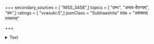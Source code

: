 +++
secondary_sources = [ "MSS_3458",]
topics = [ "दम्भः", "अभाव-वैराग्यम्", "दमः",]
ratings = [ "vvasuki:5",]
jsonClass = "Subhaashita"
title = "अशक्तस् तस्करस्"

+++

<details><summary>Text</summary>

अशक्तस्तस्करः साधुः कुरूपा चेत् पतिव्रता।  
रोगी च देवताभक्तो वृद्धा वेश्या तपस्विनी॥
</details>
